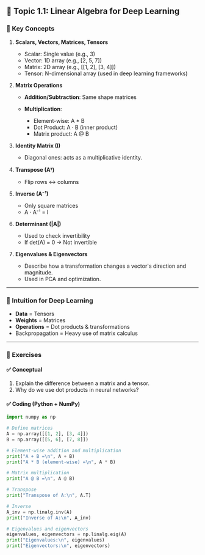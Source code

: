 ## 📘 Topic 1.1: **Linear Algebra for Deep Learning**

### 🔑 Key Concepts

1. **Scalars, Vectors, Matrices, Tensors**

   * Scalar: Single value (e.g., 3)
   * Vector: 1D array (e.g., \[2, 5, 7])
   * Matrix: 2D array (e.g., \[\[1, 2], \[3, 4]])
   * Tensor: N-dimensional array (used in deep learning frameworks)

2. **Matrix Operations**

   * **Addition/Subtraction**: Same shape matrices
   * **Multiplication**:

     * Element-wise: A \* B
     * Dot Product: A · B (inner product)
     * Matrix product: A @ B

3. **Identity Matrix (I)**

   * Diagonal ones: acts as a multiplicative identity.

4. **Transpose (Aᵀ)**

   * Flip rows ↔ columns

5. **Inverse (A⁻¹)**

   * Only square matrices
   * A · A⁻¹ = I

6. **Determinant (|A|)**

   * Used to check invertibility
   * If det(A) = 0 → Not invertible

7. **Eigenvalues & Eigenvectors**

   * Describe how a transformation changes a vector's direction and magnitude.
   * Used in PCA and optimization.

---

### 🧠 Intuition for Deep Learning

* **Data** = Tensors
* **Weights** = Matrices
* **Operations** = Dot products & transformations
* Backpropagation = Heavy use of matrix calculus

---

### 🧪 Exercises

#### ✅ Conceptual

1. Explain the difference between a matrix and a tensor.
2. Why do we use dot products in neural networks?

#### ✅ Coding (Python + NumPy)

```python
import numpy as np

# Define matrices
A = np.array([[1, 2], [3, 4]])
B = np.array([[5, 6], [7, 8]])

# Element-wise addition and multiplication
print("A + B =\n", A + B)
print("A * B (element-wise) =\n", A * B)

# Matrix multiplication
print("A @ B =\n", A @ B)

# Transpose
print("Transpose of A:\n", A.T)

# Inverse
A_inv = np.linalg.inv(A)
print("Inverse of A:\n", A_inv)

# Eigenvalues and eigenvectors
eigenvalues, eigenvectors = np.linalg.eig(A)
print("Eigenvalues:\n", eigenvalues)
print("Eigenvectors:\n", eigenvectors)
```
